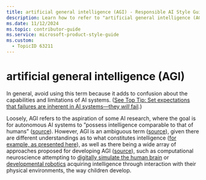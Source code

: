 ```yaml
---
title: artificial general intelligence (AGI) - Responsible AI Style Guide
description: Learn how to refer to "artificial general intelligence (AGI)" in your content.
ms.date: 11/12/2024
ms.topic: contributor-guide
ms.service: microsoft-product-style-guide
ms.custom:
  - TopicID 63211
---
```



# artificial general intelligence (AGI)

In general, avoid using this term because it adds to confusion about the capabilities and limitations of AI systems. ([See Top Tip: Set expectations that failures are inherent in AI systems—they *will* fail](~\responsible-ai-style-guide\top-tips\set-expectations-that-failures-are-inherent-in-ai-systemsthey-will-happen.md).)

Loosely, AGI refers to the aspiration of some AI research, where the goal is for autonomous AI systems to ”possess intelligence comparable to that of humans” ([source](https://arxiv.org/pdf/1911.01547.pdf)). However, AGI is an ambiguous term ([source](https://sciendo.com/downloadpdf/journals/jagi/5/1/article-p1.pdf)), given there are different understandings as to what constitutes intelligence ([for example, as presented here](https://books.google.com/books?hl=en&lr=&id=HvXLCgAAQBAJ&oi=fnd&pg=PP1&dq=+R.+J.+Sternberg,+editor.+Handbook+of+Intelligence.+Cambridge+University+Press,+2000.&ots=F7AhRXlhDS&sig=xsxdMKeDZq5PGqU8xY6_C_GgdV0#v=onepage&q=R.%20J.%20Sternberg%2C%20editor.%20Handbook%20of%20Intelligence.%20Cambridge%20University%20Press%2C%202000.&f=false)), as well as there being a wide array of approaches proposed for developing AGI ([source](https://www.researchgate.net/profile/Duch-Wlodzislaw/publication/200051288_Cognitive_architectures_Where_do_we_go_from_here/links/00b4951e97aa474d4b000000/Cognitive-architectures-Where-do-we-go-from-here.pdf)), such as computational neuroscience attempting to [digitally simulate the human brain](https://www.theatlantic.com/science/archive/2019/07/ten-years-human-brain-project-simulation-markram-ted-talk/594493/) or [developmental robotics](https://www.tandfonline.com/doi/pdf/10.1080/09540090310001655110?needAccess=true&role=button) acquiring intelligence through interaction with their physical environments, the way children develop. 